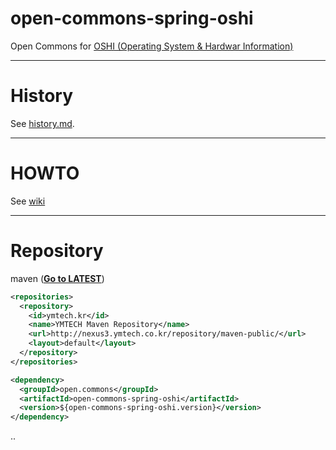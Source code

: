 # open-commons-spring-oshi
Open Commons for [OSHI (Operating System & Hardwar Information)](https://github.com/oshi/oshi)

---
# History
See [history.md](./history.md).

---
# HOWTO
See [wiki](https://github.com/parkjunhong/open-commons-spring-oshi/wiki)

---
# Repository
maven (**[Go to LATEST](http://nexus3.ymtech.co.kr/#browse/browse:maven-public:open%2Fcommons%2Fopen-commons-spring-oshi)**)
``` xml
<repositories>
  <repository>
    <id>ymtech.kr</id>
    <name>YMTECH Maven Repository</name>
    <url>http://nexus3.ymtech.co.kr/repository/maven-public/</url>
    <layout>default</layout>
  </repository>
</repositories>

<dependency>
  <groupId>open.commons</groupId>
  <artifactId>open-commons-spring-oshi</artifactId>
  <version>${open-commons-spring-oshi.version}</version>
</dependency>
```

..
